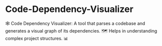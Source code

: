 # Code-Dependency-Visualizer
🕸️ Code Dependency Visualizer: A tool that parses a codebase and generates a visual graph of its dependencies. 🗺️ Helps in understanding complex project structures. 📊
